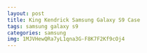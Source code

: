```yaml
---
layout: post
title: King Kendrick Samsung Galaxy S9 Case
tags: samsung galaxy s9
categories: samsung
img: 1MJVHewQRa7yL1qna3G-F8K7F2Kf9cOj4
---
```

